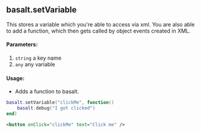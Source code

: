 ## basalt.setVariable
This stores a variable which you're able to access via xml. You are also able to add a function, which then gets called by object events created in XML.

#### Parameters: 
1. `string` a key name
1. `any` any variable

#### Usage:
* Adds a function to basalt.
```lua
basalt.setVariable("clickMe", function()
    basalt.debug("I got clicked")
end)
```
```xml
<button onClick="clickMe" text="Click me" />
```